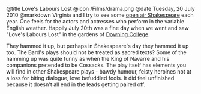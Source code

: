 @title		Love's Labours Lost
@icon		/Films/drama.png
@date		Tuesday, 20 July 2010
@markdown
Virginia and I try to see some
[open air Shakespeare](https://www.cambridgeshakespeare.com/)
each year. One feels for the actors and actresses who perform in the variable English weather. Happily July 20th was a fine day when we went and saw "Love's Labours Lost" in the gardens of
[Downing College](http://www.dow.cam.ac.uk/).

They hammed it up, but perhaps in Shakespeare's day they hammed it up too. The Bard's plays should not be treated as sacred texts? Some of the hamming up was quite funny as when the King of Navarre and his companions pretended to be Cossacks. The play itself has elements you will find in other Shakespeare plays - bawdy humour, feisty heroines not at a loss for biting dialogue, love befuddled fools. It did feel unfinished because it doesn't all end in the leads getting paired off.
